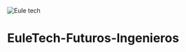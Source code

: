 ![Eule tech](https://github.com/user-attachments/assets/28f0e657-6c3d-42b9-a1c6-cc8c243417f5)
# EuleTech-Futuros-Ingenieros
